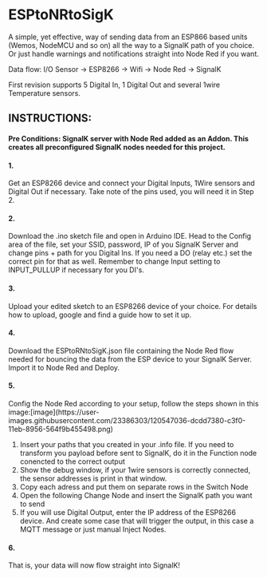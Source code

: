 # ESPtoNRtoSigK
A simple, yet effective, way of sending data from an ESP866 based units (Wemos, NodeMCU and so on) all the way to a SignalK path of you choice. Or just handle warnings and notifications straight into Node Red if you want.

Data flow: I/O Sensor -> ESP8266 -> Wifi -> Node Red -> SignalK

First revision supports 5 Digital In, 1 Digital Out and several 1wire Temperature sensors.

<h2>INSTRUCTIONS:</h2>
<h4>Pre Conditions: SignalK server with Node Red added as an Addon. This creates all preconfigured SignalK nodes needed for this project.

<h4>1.</h4>
Get an ESP8266 device and connect your Digital Inputs, 1Wire sensors and Digital Out if necessary. Take note of the pins used, you will need it in Step 2.
<h4>2.</h4>
Download the .ino sketch file and open in Arduino IDE. Head to the Config area of the file, set your SSID, password, IP of you SignalK Server and change pins + path for you Digital Ins. If you need a DO (relay etc.) set the correct pin for that as well. Remember to change Input setting to INPUT_PULLUP if necessary for you DI's.
<h4>3.</h4>
Upload your edited sketch to an ESP8266 device of your choice. For details how to upload, google and find a guide how to set it up.
<h4>4.</h4>
Download the ESPtoRNtoSigK.json file containing the Node Red flow needed for bouncing the data from the ESP device to your SignalK Server. Import it to Node Red and Deploy.
<h4>5.</h4>
Config the Node Red according to your setup, follow the steps shown in this image:[image](https://user-images.githubusercontent.com/23386303/120547036-dcdd7380-c3f0-11eb-8956-564f9b455498.png)


  1. Insert your paths that you created in your .info file. If you need to transform you payload before sent to SignalK, do it in the Function node conencted to the correct output
  2. Show the debug window, if your 1wire sensors is correctly connected, the sensor addresses is print in that window.
  3. Copy each adress and put them on separate rows in the Switch Node
  4. Open the following Change Node and insert the SignalK path you want to send
  5. If you will use Digital Output, enter the IP address of the ESP8266 device. And create some case that will trigger the output, in this case a MQTT message or just manual Inject Nodes.
<h4>6.</h4>
That is, your data will now flow straight into SignalK!

